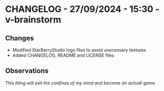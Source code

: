 # CHANGELOG - 27/09/2024 - 15:30 - v-brainstorm

## Changes

-   Modified StarBerryStudio logo files to avoid unecessary textures
-   Added CHANGELOG, README and LICENSE files

## Observations

_This thing will exit the confines of my mind and become an actuall game_
